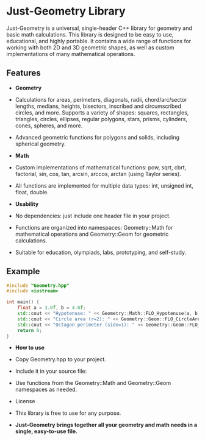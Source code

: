 # Just-Geometry Library

Just-Geometry is a universal, single-header C++ library for geometry and basic math calculations.
This library is designed to be easy to use, educational, and highly portable. It contains a wide range of functions for working with both 2D and 3D geometric shapes, as well as custom implementations of many mathematical operations.

## Features

- **Geometry**
 - Calculations for areas, perimeters, diagonals, radii, chord/arc/sector lengths, medians, heights, bisectors, inscribed and circumscribed circles, and more.
Supports a variety of shapes: squares, rectangles, triangles, circles, ellipses, regular polygons, stars, prisms, cylinders, cones, spheres, and more.
 - Advanced geometric functions for polygons and solids, including spherical geometry.
   
- **Math**
 - Custom implementations of mathematical functions: pow, sqrt, cbrt, factorial, sin, cos, tan, arcsin, arccos, arctan (using Taylor series).
 - All functions are implemented for multiple data types: int, unsigned int, float, double.
   
 - **Usability**
 - No dependencies: just include one header file in your project.
 - Functions are organized into namespaces: Geometry::Math for mathematical operations and Geometry::Geom for geometric calculations.
 - Suitable for education, olympiads, labs, prototyping, and self-study.
 ## Example
```cpp
#include "Geometry.hpp"
#include <iostream>

int main() {
    float a = 3.0f, b = 4.0f;
    std::cout << "Hypotenuse: " << Geometry::Math::FLO_Hypotenuse(a, b) << std::endl;
    std::cout << "Circle area (r=2): " << Geometry::Geom::FLO_CircleArea(2.0f) << std::endl;
    std::cout << "Octagon perimeter (side=1): " << Geometry::Geom::FLO_OctagonPerimeter(1.0f) << std::endl;
    return 0;
}

```

 - **How to use**
 - Copy Geometry.hpp to your project.
 - Include it in your source file:
 - Use functions from the Geometry::Math and Geometry::Geom namespaces as needed.
 - License
 - This library is free to use for any purpose.

 - **Just-Geometry brings together all your geometry and math needs in a single, easy-to-use file.**

